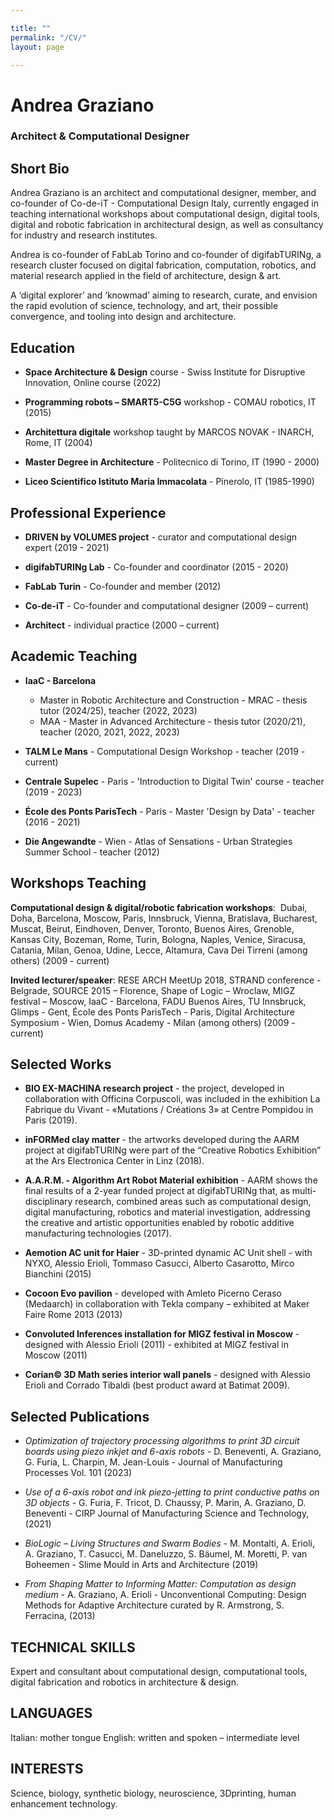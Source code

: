 ```yaml
---

title: ""
permalink: "/CV/"
layout: page

---
```


# Andrea Graziano

### Architect & Computational Designer

## Short Bio

Andrea Graziano is an architect and computational designer, member, and co-founder of Co-de-iT - Computational Design Italy, currently engaged in teaching international workshops about computational design, digital tools, digital and robotic fabrication in architectural design, as well as consultancy for industry and research institutes.

Andrea is co-founder of FabLab Torino and co-founder of digifabTURINg, a research cluster focused on digital fabrication, computation, robotics, and material research applied in the field of architecture, design & art.

A ‘digital explorer’ and ‘knowmad’ aiming to research, curate, and envision the rapid evolution of science, technology, and art, their possible convergence, and tooling into design and architecture.

## Education

- **Space Architecture & Design** course - Swiss Institute for Disruptive Innovation, Online course (2022)
  
- **Programming robots – SMART5-C5G** workshop - COMAU robotics, IT (2015)
  
- **Architettura digitale** workshop taught by MARCOS NOVAK - INARCH, Rome, IT (2004)
  
- **Master Degree in Architecture** - Politecnico di Torino, IT (1990 - 2000)
  
- **Liceo Scientifico Istituto Maria Immacolata** - Pinerolo, IT (1985-1990)
  

## Professional Experience

- **DRIVEN by VOLUMES project** - curator and computational design expert (2019 - 2021)
  
- **digifabTURINg Lab** - Co-founder and coordinator (2015 - 2020)
  
- **FabLab Turin** - Co-founder and member (2012)
  
- **Co-de-iT** - Co-founder and computational designer (2009 – current)
  
- **Architect** - individual practice (2000 – current)
  

## Academic Teaching

- **IaaC - Barcelona**
  - Master in Robotic Architecture and Construction - MRAC - thesis tutor (2024/25), teacher (2022, 2023)
  - MAA - Master in Advanced Architecture - thesis tutor (2020/21), teacher (2020, 2021, 2022, 2023)
  
- **TALM Le Mans** - Computational Design Workshop - teacher (2019 - current)

- **Centrale Supelec** - Paris - 'Introduction to Digital Twin' course - teacher (2019 - 2023)

- **École des Ponts ParisTech** - Paris - Master 'Design by Data' - teacher (2016 - 2021)

- **Die Angewandte** - Wien - Atlas of Sensations - Urban Strategies Summer School - teacher (2012)

## Workshops Teaching

**Computational design & digital/robotic fabrication workshops**:  Dubai, Doha, Barcelona, Moscow, Paris, Innsbruck, Vienna, Bratislava, Bucharest, Muscat, Beirut, Eindhoven, Denver, Toronto, Buenos Aires, Grenoble, Kansas City, Bozeman, Rome, Turin, Bologna, Naples, Venice, Siracusa, Catania, Milan, Genoa, Udine, Lecce, Altamura, Cava Dei Tirreni (among others) (2009 - current)

**Invited lecturer/speaker**: RESE ARCH MeetUp 2018, STRAND conference - Belgrade, SOURCE 2015 – Florence, Shape of Logic – Wroclaw, MIGZ festival – Moscow, IaaC - Barcelona, FADU Buenos Aires, TU Innsbruck, Glimps - Gent, École des Ponts ParisTech - Paris, Digital Architecture Symposium - Wien, Domus Academy - Milan (among others) (2009 - current)

## Selected Works

- **BIO EX-MACHINA research project** - the project, developed in collaboration with Officina Corpuscoli, was included in the exhibition La Fabrique du Vivant - «Mutations / Créations 3» at Centre Pompidou in Paris (2019).
  
- **inFORMed clay matter** - the artworks developed during the AARM project at digifabTURINg were part of the “Creative Robotics Exhibition” at the Ars Electronica Center in Linz (2018). 
  
- **A.A.R.M. - Algorithm Art Robot Material exhibition** - AARM shows the final results of a 2-year funded project at digifabTURINg that, as multi-disciplinary research, combined areas such as computational design, digital manufacturing, robotics and material investigation, addressing the creative and artistic opportunities enabled by robotic additive manufacturing technologies (2017).
  
- **Aemotion AC unit for Haier** - 3D-printed dynamic AC Unit shell - with NYXO, Alessio Erioli, Tommaso Casucci, Alberto Casarotto, Mirco Bianchini (2015)
  
- **Cocoon Evo pavilion** - developed with Amleto Picerno Ceraso (Medaarch) in collaboration with Tekla company – exhibited at Maker Faire Rome 2013 (2013)
  
- **Convoluted Inferences installation for MIGZ festival in Moscow** - designed with Alessio Erioli (2011) - exhibited at MIGZ festival in Moscow (2011)
  
- **Corian© 3D Math series interior wall panels** - designed with Alessio Erioli and Corrado Tibaldi (best product award at Batimat 2009).
  

## Selected Publications

- *Optimization of trajectory processing algorithms to print 3D circuit boards using piezo inkjet and 6-axis robots* - D. Beneventi, A. Graziano, G. Furia, L. Charpin, M. Jean-Louis - Journal of Manufacturing Processes Vol. 101 (2023)

- *Use of a 6-axis robot and ink piezo-jetting to print conductive paths on 3D objects* - G. Furia, F. Tricot, D. Chaussy, P. Marin, A. Graziano, D. Beneventi - CIRP Journal of Manufacturing Science and Technology,  (2021)
  
- *BioLogic – Living Structures and Swarm Bodies* - M. Montalti, A. Erioli, A. Graziano, T. Casucci, M. Daneluzzo, S. Bäumel, M. Moretti, P. van Boheemen - Slime Mould in Arts and Architecture (2019)
  
- *From Shaping Matter to Informing Matter: Computation as design medium* - A. Graziano, A. Erioli - Unconventional Computing: Design Methods for Adaptive Architecture curated by R. Armstrong, S. Ferracina, (2013)
  

## TECHNICAL SKILLS

Expert and consultant about computational design, computational tools, digital fabrication and robotics in architecture & design.

## LANGUAGES

Italian: mother tongue
English: written and spoken – intermediate level

## INTERESTS

Science, biology, synthetic biology, neuroscience, 3Dprinting, human enhancement technology.
